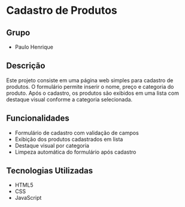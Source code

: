 # Cadastro de Produtos

## Grupo

- Paulo Henrique

## Descrição

Este projeto consiste em uma página web simples para cadastro de produtos. O formulário permite inserir o nome, preço e categoria do produto. Após o cadastro, os produtos são exibidos em uma lista com destaque visual conforme a categoria selecionada.

## Funcionalidades

- Formulário de cadastro com validação de campos
- Exibição dos produtos cadastrados em lista
- Destaque visual por categoria
- Limpeza automática do formulário após cadastro

## Tecnologias Utilizadas

- HTML5
- CSS
- JavaScript